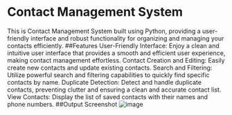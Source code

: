 # Contact Management System
This is  Contact Management System built using Python, providing a user-friendly interface and robust functionality for organizing and managing your contacts efficiently.
##Features
User-Friendly Interface: Enjoy a clean and intuitive user interface that provides a smooth and efficient user experience, making contact management effortless.
Contact Creation and Editing: Easily create new contacts and update existing contacts.
Search and Filtering: Utilize powerful search and filtering capabilities to quickly find specific contacts by name.
Duplicate Detection: Detect and handle duplicate contacts, preventing clutter and ensuring a clean and accurate contact list.
View Contacts: Display the list of saved contacts with their names and phone numbers.
##Output Screenshot
![image](https://github.com/aamagar/Infotrixs/assets/99246565/a9f38509-6170-42a3-b5bb-e81882999759)
